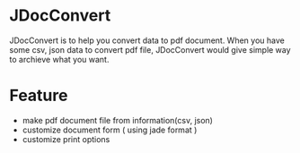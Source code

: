 JDocConvert
===========

JDocConvert is to help you convert data to pdf document.
When you have some csv, json data to convert pdf file,
JDocConvert would give simple way to archieve what you
want.


Feature
=======

- make pdf document file from information(csv, json)
- customize document form ( using jade format )
- customize print options



